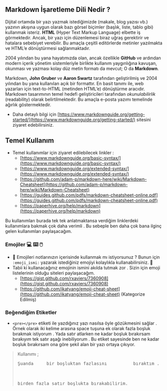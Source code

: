 ## Markdown İşaretleme Dili Nedir ?
Dijital ortamda bir yazı yazmak istediğimizde (makale, blog yazısı vb.) yazının akışına uygun olarak bazı görsel biçimler (başlık, liste, tablo gibi) kullanmak isteriz. **HTML** (Hyper Text Markup Language) elbette iş görmektedir. Ancak, bir yazı için düzenlemesi biraz uğraş gerektirir ve hatalara sebebiyet verebilir. Bu amaçla çeşitli editörlerde metinler yazılmakta ve HTML’e dönüştürmesi sağlanmaktadır. 

2004 yılından bu yana hayatımızda olan, ancak özellikle **GitHub** ve ardından modern içerik yönetim sistemleriyle birlikte kullanım yaygınlığına kavuşan, okunması ve yazması kolay düz metin formatı da mevcut; O da **Markdown**.

Markdown, **John Gruber** ve **Aaron Swartz** tarafından geliştirilmiş ve 2004 yılından bu yana kullanılan açık bir formattır. En basit tanımı ile, web yazarları için text-to-HTML (metinden HTML’e) dönüştürme aracıdır. Markdown tasarımının temel hedefi geliştiricileri tarafından _okunulabilirlik_ (readability) olarak belirtilmektedir. Bu amaçla e-posta yazımı temelinde ağırlık göstermektedir.

- Daha detaylı bilgi için [https://www.markdownguide.org/getting-started/](https://www.markdownguide.org/getting-started/) sitesini ziyaret edebilirsiniz.

## Temel Kullanım

- Temel kullanımlar için ziyaret edilebilecek linkler :
	- [https://www.markdownguide.org/basic-syntax/](https://www.markdownguide.org/basic-syntax/)
	- [https://www.markdownguide.org/extended-syntax/](https://www.markdownguide.org/extended-syntax/)
	- [https://github.com/adam-p/markdown-here/wiki/Markdown-Cheatsheet](https://github.com/adam-p/markdown-here/wiki/Markdown-Cheatsheet)
	- [https://guides.github.com/pdfs/markdown-cheatsheet-online.pdf](https://guides.github.com/pdfs/markdown-cheatsheet-online.pdf)
	- [https://paperhive.org/help/markdown](https://paperhive.org/help/markdown)
	
Bu kullanımları burada tek tek anlatmaktansa verdiğim linklerdeki kullanımlara bakmak çok daha verimli . Bu sebeple ben daha çok bana ilginç gelen kullanımları paylaşacağım. 

### Emojiler :computer: :keyboard: :computer_mouse:
- :notebook: Emojileri notlarınızın içerisinde kullanmak mı istiyorsunuz ? Bunun için `:emoji_ismi:` yazarak istediğiniz emojiyi kolaylıkla kullanabilirsiniz. :notebook:
- Tabii ki kullanacağınız emojinin ismini akılda tutmak zor . Sizin için emoji listelerinin olduğu siteleri paylaşacağım.
	- [https://gist.github.com/rxaviers/7360908](https://gist.github.com/rxaviers/7360908) 
	- [https://github.com/ikatyang/emoji-cheat-sheet](https://github.com/ikatyang/emoji-cheat-sheet) (Kategorize Edilmiş)

### Beğendiğim Etiketler

- `<pre></pre>` etiketi ile yazdığınız yazı nasılsa öyle gözükmesini sağlar . Örnek olarak iki kelime arasına space tuşuna ek olarak fazla boşluk  bırakmak istiyorum . Yada satır atlarken ne kadar boşluk bırakırsam bırakıyım tek satır aşağı inebiliyorum . Bu etiket sayesinde ben ne kadar boşluk bırakırsam ona göre şekil alan bir yazı ortaya çıkıyor.
> Kullanımı ;
> <pre>Şuanda     bir boşluktan fazlasını          bıraktım .  İstersem
>
>
>
>birden fazla satır boşlukta bırakabilirim.</pre>
					

